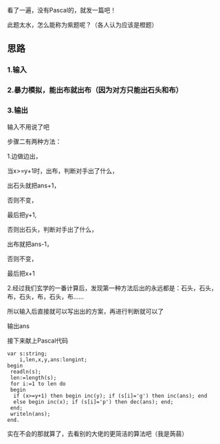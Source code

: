 看了一遍，没有Pascal的，就发一篇吧！

此题太水，怎么能称为紫题呢？（各人认为应该是橙题）

## 思路
### 1.输入
### 2.暴力模拟，能出布就出布（因为对方只能出石头和布）
### 3.输出

输入不用说了吧

步骤二有两种方法：

1.边做边出，

当x>=y+1时，出布，判断对手出了什么，

出石头就把ans+1，

否则不变，

最后把y+1,

否则出石头，判断对手出了什么，

出布就把ans-1，

否则不变，

最后把x+1

2.经过我们玄学的一番计算后，发现第一种方法后出的永远都是：石头，石头，布，石头，布，石头，布……

所以输入后直接就可以写出出的方案，再进行判断就可以了

输出ans

接下来献上Pascal代码
```
var s:string;
    i,len,x,y,ans:longint;
begin
 readln(s);
 len:=length(s);
 for i:=1 to len do
 begin
  if (x>=y+1) then begin inc(y); if (s[i]='g') then inc(ans); end
  else begin inc(x); if (s[i]='p') then dec(ans); end;
 end;
 writeln(ans);
end.
```
实在不会的那就算了，去看别的大佬的更简洁的算法吧（我是蒟蒻）